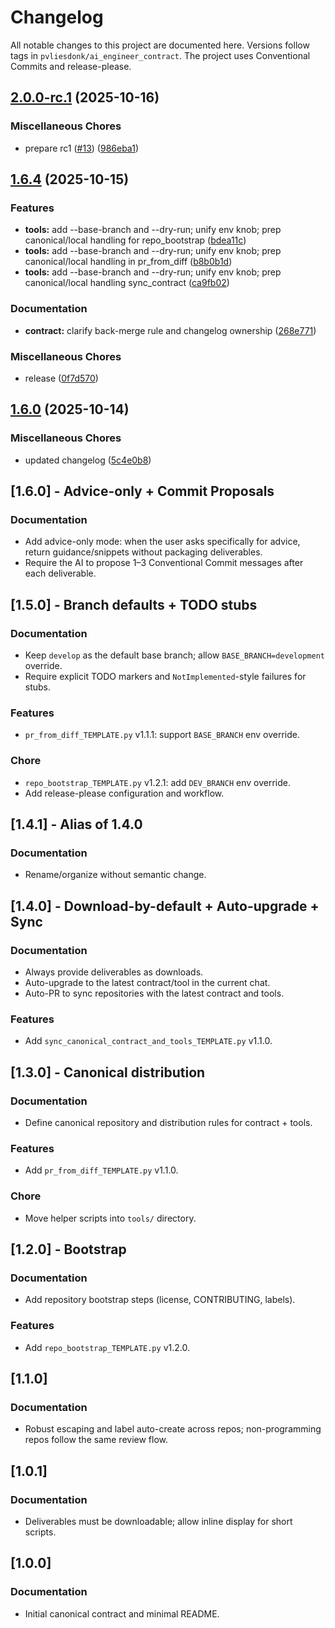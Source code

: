 # Changelog

All notable changes to this project are documented here. Versions follow tags in `pvliesdonk/ai_engineer_contract`.
The project uses Conventional Commits and release-please.



## [2.0.0-rc.1](https://github.com/pvliesdonk/ai_engineer_contract/compare/ai_engineer_contract-v1.6.4...ai_engineer_contract-v2.0.0-rc.1) (2025-10-16)


### Miscellaneous Chores

* prepare rc1 ([#13](https://github.com/pvliesdonk/ai_engineer_contract/issues/13)) ([986eba1](https://github.com/pvliesdonk/ai_engineer_contract/commit/986eba1a7466767ebe55b99ad29e37fe84a4af20))

## [1.6.4](https://github.com/pvliesdonk/ai_engineer_contract/compare/ai_engineer_contract-v1.6.0...ai_engineer_contract-v1.6.4) (2025-10-15)


### Features

* **tools:** add --base-branch and --dry-run; unify env knob; prep canonical/local handling for repo_bootstrap ([bdea11c](https://github.com/pvliesdonk/ai_engineer_contract/commit/bdea11cea55d288a82a15ce3c191902a0d90b340))
* **tools:** add --base-branch and --dry-run; unify env knob; prep canonical/local handling in pr_from_diff ([b8b0b1d](https://github.com/pvliesdonk/ai_engineer_contract/commit/b8b0b1decf93b9c0651b97c42939e8dd17e8b0a5))
* **tools:** add --base-branch and --dry-run; unify env knob; prep canonical/local handling sync_contract ([ca9fb02](https://github.com/pvliesdonk/ai_engineer_contract/commit/ca9fb02dc6990de6431a46d757a80971956cd5f4))


### Documentation

* **contract:** clarify back-merge rule and changelog ownership ([268e771](https://github.com/pvliesdonk/ai_engineer_contract/commit/268e7710a1f6b38fa91b61688cc4d7ebff069515))


### Miscellaneous Chores

* release ([0f7d570](https://github.com/pvliesdonk/ai_engineer_contract/commit/0f7d5703b4ff7f220fb0c379d077f36a8eaf9d97))

## [1.6.0](https://github.com/pvliesdonk/ai_engineer_contract/compare/ai_engineer_contract-v1.5.0...ai_engineer_contract-v1.6.0) (2025-10-14)


### Miscellaneous Chores

* updated changelog ([5c4e0b8](https://github.com/pvliesdonk/ai_engineer_contract/commit/5c4e0b89a2e29175045e615317d11b08681250b7))

## [1.6.0] - Advice-only + Commit Proposals
### Documentation
- Add advice-only mode: when the user asks specifically for advice, return guidance/snippets without packaging deliverables.
- Require the AI to propose 1–3 Conventional Commit messages after each deliverable.

## [1.5.0] - Branch defaults + TODO stubs
### Documentation
- Keep `develop` as the default base branch; allow `BASE_BRANCH=development` override.
- Require explicit TODO markers and `NotImplemented`-style failures for stubs.
### Features
- `pr_from_diff_TEMPLATE.py` v1.1.1: support `BASE_BRANCH` env override.
### Chore
- `repo_bootstrap_TEMPLATE.py` v1.2.1: add `DEV_BRANCH` env override.
- Add release-please configuration and workflow.

## [1.4.1] - Alias of 1.4.0
### Documentation
- Rename/organize without semantic change.

## [1.4.0] - Download-by-default + Auto-upgrade + Sync
### Documentation
- Always provide deliverables as downloads.
- Auto-upgrade to the latest contract/tool in the current chat.
- Auto-PR to sync repositories with the latest contract and tools.
### Features
- Add `sync_canonical_contract_and_tools_TEMPLATE.py` v1.1.0.

## [1.3.0] - Canonical distribution
### Documentation
- Define canonical repository and distribution rules for contract + tools.
### Features
- Add `pr_from_diff_TEMPLATE.py` v1.1.0.
### Chore
- Move helper scripts into `tools/` directory.

## [1.2.0] - Bootstrap
### Documentation
- Add repository bootstrap steps (license, CONTRIBUTING, labels).
### Features
- Add `repo_bootstrap_TEMPLATE.py` v1.2.0.

## [1.1.0]
### Documentation
- Robust escaping and label auto-create across repos; non-programming repos follow the same review flow.

## [1.0.1]
### Documentation
- Deliverables must be downloadable; allow inline display for short scripts.

## [1.0.0]
### Documentation
- Initial canonical contract and minimal README.

